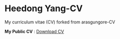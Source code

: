 # Heedong Yang-CV

My curriculum vitae (CV) forked from arasgungore-CV

**My Public CV** :  [Download CV](https://heedongy.github.io/CV/heedong_cv.pdf)
